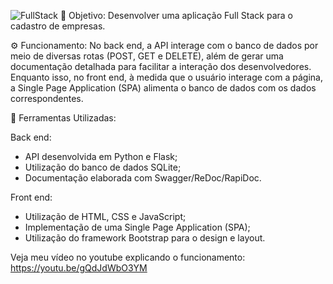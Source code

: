 
![FullStack](https://github.com/mariaclarasimoes/projeto_FullStack_PT-BR/assets/132612073/f5103e7e-f320-4030-ad82-43542dcad508)
🎯 Objetivo: Desenvolver uma aplicação Full Stack para o cadastro de empresas. <br>

⚙ Funcionamento: No back end, a API interage com o banco de dados por meio de diversas rotas (POST, GET e DELETE), além de gerar uma documentação detalhada para facilitar a interação dos desenvolvedores. Enquanto isso, no front end, à medida que o usuário interage com a página, a Single Page Application (SPA) alimenta o banco de dados com os dados correspondentes. <br>

🔧 Ferramentas Utilizadas: <br>

Back end:
- API desenvolvida em Python e Flask; <br>
- Utilização do banco de dados SQLite; <br>
- Documentação elaborada com Swagger/ReDoc/RapiDoc. <br>

Front end: 
- Utilização de HTML, CSS e JavaScript; <br>
- Implementação de uma Single Page Application (SPA); <br>
- Utilização do framework Bootstrap para o design e layout. <br>

Veja meu vídeo no youtube explicando o funcionamento: https://youtu.be/gQdJdWbO3YM
